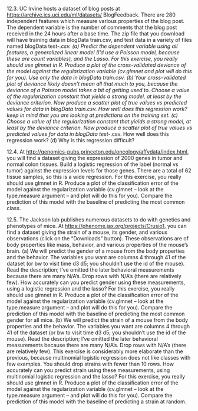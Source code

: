 12.3. UC Irvine hosts a dataset of blog posts at https://archive.ics.uci.edu/ml/datasets/
BlogFeedback. There are 280 independent features which measure various
properties of the blog post. The dependent variable is the number of comments
that the blog post received in the 24 hours after a base time. The zip
file that you download will have training data in blogData train.csv, and
test data in a variety of files named blogData test-*.csv.
(a) Predict the dependent variable using all features, a generalized linear
model (I’d use a Poisson model, because these are count variables), and
the Lasso. For this exercise, you really should use glmnet in R. Produce
a plot of the cross-validated deviance of the model against the regularization
variable (cv.glmnet and plot will do this for you). Use only the
data in blogData train.csv.
(b) Your cross-validated plot of deviance likely doesn’t mean all that much to
you, because the deviance of a Poisson model takes a bit of getting used
to. Choose a value of the regularization constant that yields a strong
model, at least by the deviance criterion. Now produce a scatter plot
of true values vs predicted values for data in blogData train.csv. How
well does this regression work? keep in mind that you are looking at
predictions on the training set.
(c) Choose a value of the regularization constant that yields a strong model,
at least by the deviance criterion. Now produce a scatter plot of true
values vs predicted values for data in blogData test-*.csv. How well
does this regression work?
(d) Why is this regression difficult?

12.4. At http://genomics-pubs.princeton.edu/oncology/affydata/index.html, you will
find a dataset giving the expression of 2000 genes in tumor and normal colon
tissues. Build a logistic regression of the label (normal vs tumor) against the
expression levels for those genes. There are a total of 62 tissue samples, so
this is a wide regression. For this exercise, you really should use glmnet in R.
Produce a plot of the classification error of the model against the regularization
variable (cv.glmnet – look at the type.measure argument – and plot will
do this for you). Compare the prediction of this model with the baseline of
predicting the most common class.

12.5. The Jackson lab publishes numerous datasets to do with genetics and phenotypes
of mice. At https://phenome.jax.org/projects/Crusio1, you can find a
dataset giving the strain of a mouse, its gender, and various observations (click
on the “Downloads” button). These observations are of body properties like
mass, behavior, and various properties of the mouse’s brain.
(a) We will predict the gender of a mouse from the body properties and the
behavior. The variables you want are columns 4 through 41 of the dataset
(or bw to visit time d3 d5; you shouldn’t use the id of the mouse). Read
the description; I’ve omitted the later behavioral measurements because
there are many N/A’s. Drop rows with N/A’s (there are relatively few).
How accurately can you predict gender using these measurements, using
a logistic regression and the lasso? For this exercise, you really should
use glmnet in R. Produce a plot of the classification error of the model
against the regularization variable (cv.glmnet – look at the type.measure
argument – and plot will do this for you). Compare the prediction of this
model with the baseline of predicting the most common gender for all
mice.
(b) We will predict the strain of a mouse from the body properties and the
behavior. The variables you want are columns 4 through 41 of the dataset
(or bw to visit time d3 d5; you shouldn’t use the id of the mouse). Read
the description; I’ve omitted the later behavioral measurements because
there are many N/A’s. Drop rows with N/A’s (there are relatively few).
This exercise is considerably more elaborate than the previous, because
multinomial logistic regression does not like classes with few examples.
You should drop strains with fewer than 10 rows. How accurately can
you predict strain using these measurements, using multinomial logistic
regression and the lasso? For this exercise, you really should use glmnet
in R. Produce a plot of the classification error of the model against the
regularization variable (cv.glmnet – look at the type.measure argument
– and plot will do this for you). Compare the prediction of this model
with the baseline of predicting a strain at random.
